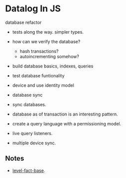 # Datalog In JS


database refactor
- tests along the way. simpler types.

- how can we verify the database?
	- hash transactions?
	- autoincrementing somehow?

- build database basics, indexes, queries
- test database funtionality
- device and use identity model
- database sync

- sync databases.
- database as of transaction is an interesting pattern.
- create a query language with a permissioning model.
- live query listeners.
- multiple device sync.

## Notes

- [level-fact-base](https://github.com/smallhelm/level-fact-base).